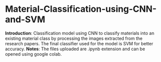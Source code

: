 # Material-Classification-using-CNN-and-SVM
**Introduction**: Classification model using CNN to classify materials into an existing material class by processing the images extracted from the research papers. The final classifier used for the model is SVM for better accuracy.
**Notes**: The files uploaded are .ipynb extension and can be opened using google colab.
